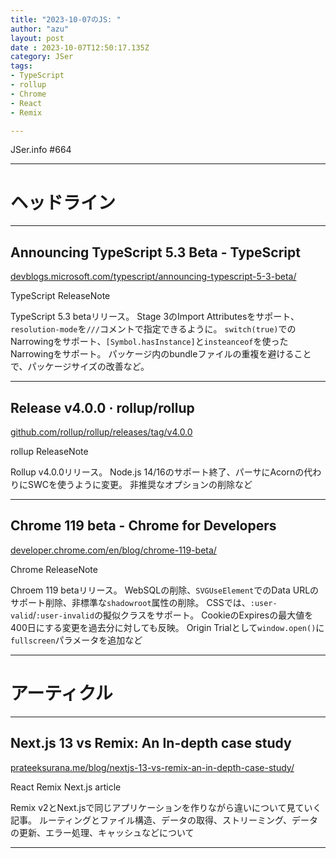 ```yaml
---
title: "2023-10-07のJS: "
author: "azu"
layout: post
date : 2023-10-07T12:50:17.135Z
category: JSer
tags:
- TypeScript
- rollup
- Chrome
- React
- Remix

---
```


JSer.info #664

----

<h1 class="site-genre">ヘッドライン</h1>

----

## Announcing TypeScript 5.3 Beta - TypeScript
[devblogs.microsoft.com/typescript/announcing-typescript-5-3-beta/](https://devblogs.microsoft.com/typescript/announcing-typescript-5-3-beta/ "Announcing TypeScript 5.3 Beta - TypeScript")
<p class="jser-tags jser-tag-icon"><span class="jser-tag">TypeScript</span> <span class="jser-tag">ReleaseNote</span></p>

TypeScript 5.3 betaリリース。
Stage 3のImport Attributesをサポート、`resolution-mode`を`///`コメントで指定できるように。
`switch(true)`でのNarrowingをサポート、`[Symbol.hasInstance]`と`insteanceof`を使ったNarrowingをサポート。
パッケージ内のbundleファイルの重複を避けることで、パッケージサイズの改善など。


----

## Release v4.0.0 · rollup/rollup
[github.com/rollup/rollup/releases/tag/v4.0.0](https://github.com/rollup/rollup/releases/tag/v4.0.0 "Release v4.0.0 · rollup/rollup")
<p class="jser-tags jser-tag-icon"><span class="jser-tag">rollup</span> <span class="jser-tag">ReleaseNote</span></p>

Rollup v4.0.0リリース。
Node.js 14/16のサポート終了、パーサにAcornの代わりにSWCを使うように変更。
非推奨なオプションの削除など


----

## Chrome 119 beta - Chrome for Developers
[developer.chrome.com/en/blog/chrome-119-beta/](https://developer.chrome.com/en/blog/chrome-119-beta/ "Chrome 119 beta - Chrome for Developers")
<p class="jser-tags jser-tag-icon"><span class="jser-tag">Chrome</span> <span class="jser-tag">ReleaseNote</span></p>

Chroem 119 betaリリース。
WebSQLの削除、`SVGUseElement`でのData URLのサポート削除、非標準な`shadowroot`属性の削除。
CSSでは、`:user-valid`/`:user-invalid`の擬似クラスをサポート。
CookieのExpiresの最大値を400日にする変更を過去分に対しても反映。
Origin Trialとして`window.open()`に`fullscreen`パラメータを追加など


----
<h1 class="site-genre">アーティクル</h1>

----

## Next.js 13 vs Remix: An In-depth case study
[prateeksurana.me/blog/nextjs-13-vs-remix-an-in-depth-case-study/](https://prateeksurana.me/blog/nextjs-13-vs-remix-an-in-depth-case-study/ "Next.js 13 vs Remix: An In-depth case study")
<p class="jser-tags jser-tag-icon"><span class="jser-tag">React</span> <span class="jser-tag">Remix</span> <span class="jser-tag">Next.js</span> <span class="jser-tag">article</span></p>

Remix v2とNext.jsで同じアプリケーションを作りながら違いについて見ていく記事。
ルーティングとファイル構造、データの取得、ストリーミング、データの更新、エラー処理、キャッシュなどについて


----
